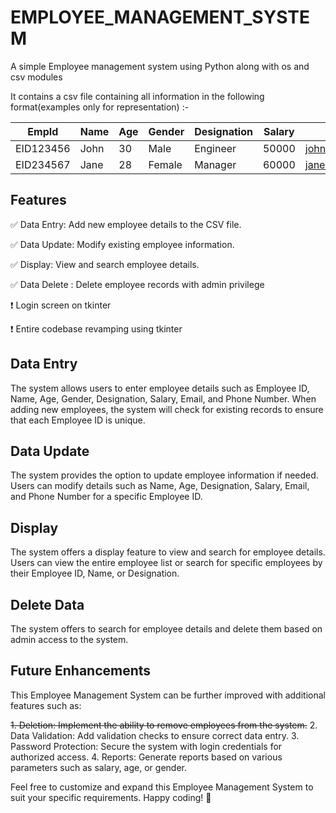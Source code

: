 # EMPLOYEE_MANAGEMENT_SYSTEM
A simple Employee management system using Python along with os and csv modules

It contains a csv file containing all information in the following format(examples only for representation) :-


| EmpId	| Name | Age | Gender | Designation | Salary | Email | Phno |
| --- | --- | --- | --- | --- | --- | --- | --- |
| EID123456 | John | 30 | Male | Engineer | 50000 | john@fakemail.com* | 123456789* |
| EID234567 | Jane | 28 | Female | Manager | 60000 | jane@fakemail.com* | 987654321* |



## Features

✅ Data Entry: Add new employee details to the CSV file.

✅ Data Update: Modify existing employee information.

✅ Display: View and search employee details.

✅ Data Delete : Delete employee records with admin privilege

❗ Login screen on tkinter

❗ Entire codebase revamping using tkinter

## Data Entry

The system allows users to enter employee details such as Employee ID, Name, Age, Gender, Designation, Salary, Email, and Phone Number. When adding new employees, the system will check for existing records to ensure that each Employee ID is unique.

## Data Update

The system provides the option to update employee information if needed. Users can modify details such as Name, Age, Designation, Salary, Email, and Phone Number for a specific Employee ID.

## Display

The system offers a display feature to view and search for employee details. Users can view the entire employee list or search for specific employees by their Employee ID, Name, or Designation.

## Delete Data

The system offers to search for employee details and delete them based on admin access to the system.


## Future Enhancements

This Employee Management System can be further improved with additional features such as:

~~1. Deletion: Implement the ability to remove employees from the system.~~
2. Data Validation: Add validation checks to ensure correct data entry.
3. Password Protection: Secure the system with login credentials for authorized access.
4. Reports: Generate reports based on various parameters such as salary, age, or gender.

Feel free to customize and expand this Employee Management System to suit your specific requirements. Happy coding! 🚀

